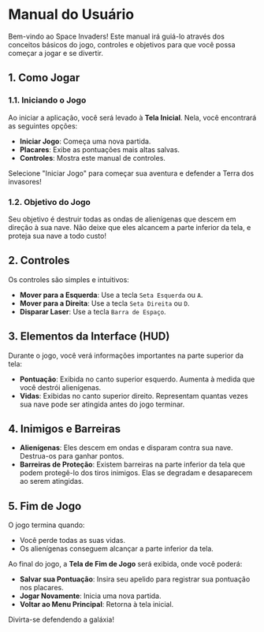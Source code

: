 # Manual do Usuário

Bem-vindo ao Space Invaders! Este manual irá guiá-lo através dos conceitos básicos do jogo, controles e objetivos para que você possa começar a jogar e se divertir.

## 1. Como Jogar

### 1.1. Iniciando o Jogo

Ao iniciar a aplicação, você será levado à **Tela Inicial**. Nela, você encontrará as seguintes opções:

*   **Iniciar Jogo**: Começa uma nova partida.
*   **Placares**: Exibe as pontuações mais altas salvas.
*   **Controles**: Mostra este manual de controles.

Selecione "Iniciar Jogo" para começar sua aventura e defender a Terra dos invasores!

### 1.2. Objetivo do Jogo

Seu objetivo é destruir todas as ondas de alienígenas que descem em direção à sua nave. Não deixe que eles alcancem a parte inferior da tela, e proteja sua nave a todo custo!

## 2. Controles

Os controles são simples e intuitivos:

*   **Mover para a Esquerda**: Use a tecla `Seta Esquerda` ou `A`.
*   **Mover para a Direita**: Use a tecla `Seta Direita` ou `D`.
*   **Disparar Laser**: Use a tecla `Barra de Espaço`.

## 3. Elementos da Interface (HUD)

Durante o jogo, você verá informações importantes na parte superior da tela:

*   **Pontuação**: Exibida no canto superior esquerdo. Aumenta à medida que você destrói alienígenas.
*   **Vidas**: Exibidas no canto superior direito. Representam quantas vezes sua nave pode ser atingida antes do jogo terminar.

## 4. Inimigos e Barreiras

*   **Alienígenas**: Eles descem em ondas e disparam contra sua nave. Destrua-os para ganhar pontos.
*   **Barreiras de Proteção**: Existem barreiras na parte inferior da tela que podem protegê-lo dos tiros inimigos. Elas se degradam e desaparecem ao serem atingidas.

## 5. Fim de Jogo

O jogo termina quando:

*   Você perde todas as suas vidas.
*   Os alienígenas conseguem alcançar a parte inferior da tela.

Ao final do jogo, a **Tela de Fim de Jogo** será exibida, onde você poderá:

*   **Salvar sua Pontuação**: Insira seu apelido para registrar sua pontuação nos placares.
*   **Jogar Novamente**: Inicia uma nova partida.
*   **Voltar ao Menu Principal**: Retorna à tela inicial.

Divirta-se defendendo a galáxia!